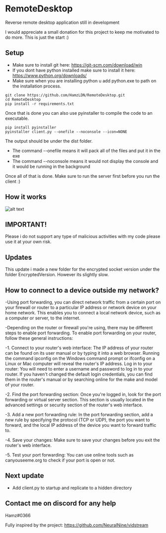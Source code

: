 # RemoteDesktop
Reverse remote desktop application still in development

I would appreciate a small donation for this project to keep me motivated to do more. This is just the start :)

## Setup
- Make sure to install git here:
https://git-scm.com/download/win
- If you dont have python installed make sure to install it here: https://www.python.org/downloads/
- Make sure when you are installing python u add python.exe to path on the installation process.

```
git clone https://github.com/HamzLDN/RemoteDesktop.git
cd RemoteDesktop
pip install -r requirements.txt
```

Once that is done you can also use pyinstaller to compile the code to an executable.
```
pip install pyinstaller
pyinstaller client.py --onefile --noconsole --icon=NONE
```

The output should be under the dist folder.
- The command --onefile means it will pack all of the files and put it in the exe
- The command --noconsole means it would not display the console and it would be running in the background

Once all of that is done. Make sure to run the server first before you run the client :)

## How it works
![alt text](https://github.com/HamzLDN/RemoteDesktop/blob/main/Diagram.png)

## IMPORTANT!
Please i do not support any type of malicious activities with my code please use it at your own risk.  
## Updates
This update i made a new folder for the encrypted socket version under the folder EncryptedVersion.
However its slightly slow.

## How to connect to a device outside my network?
-Using port forwarding, you can direct network traffic from a certain port on your firewall or router to a particular IP address or network device on your home network. This enables you to connect a local network device, such as a computer or server, to the internet.

-Depending on the router or firewall you're using, there may be different steps to enable port forwarding. To enable port forwarding on your router, follow these general instructions:

-1. Connect to your router's web interface: The IP address of your router can be found on its user manual or by typing it into a web browser. Running the command ipconfig on the Windows command prompt or ifconfig on a Linux or Mac computer will reveal the router's IP address.
Log in to your router: You will need to enter a username and password to log in to your router. If you haven't changed the default login credentials, you can find them in the router's manual or by searching online for the make and model of your router.

-2. Find the port forwarding section: Once you're logged in, look for the port forwarding or virtual server section. This section is usually located in the advanced settings or security section of the router's web interface.

-3. Add a new port forwarding rule: In the port forwarding section, add a new rule by specifying the protocol (TCP or UDP), the port you want to forward, and the local IP address of the device you want to forward traffic to.

-4. Save your changes: Make sure to save your changes before you exit the router's web interface.

-5. Test your port forwarding: You can use online tools such as canyouseeme.org to check if your port is open or not.

## Next update
- Add client.py to startup and replicate to a hidden directory

## Contact me on discord for any help
Hamz#0366

Fully inspired by the project: https://github.com/NeuralNine/vidstream
